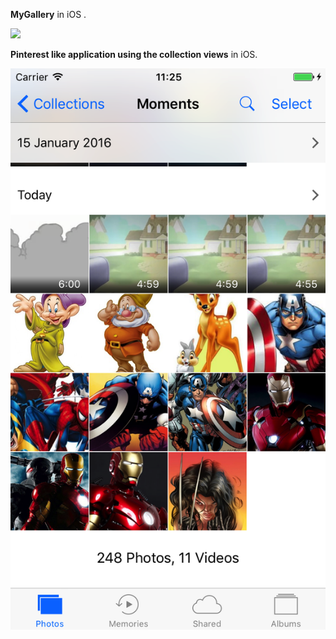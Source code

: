 

**MyGallery** in  iOS .

![](gif/1231.gif) 







**Pinterest like application using the collection views** in iOS.

![](gif/FutureUpdates.png)









